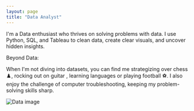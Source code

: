 ```yaml
---
layout: page
title: "Data Analyst" 
---
```

I'm a Data enthusiast who thrives on solving problems with data. I use Python, SQL, and Tableau to clean data, create clear visuals, and uncover hidden insights.

Beyond Data:

When I'm not diving into datasets, you can find me strategizing over chess ♟️, rocking out on guitar , learning languages or playing football ⚽️. I also enjoy the challenge of computer troubleshooting, keeping my problem-solving skills sharp.

![Data image](https://www.memecreator.org/static/images/memes/5132283.jpg)
